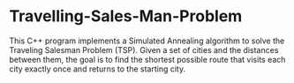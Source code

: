 # Travelling-Sales-Man-Problem
This C++ program implements a Simulated Annealing algorithm to solve the Traveling Salesman Problem (TSP). Given a set of cities and the distances between them, the goal is to find the shortest possible route that visits each city exactly once and returns to the starting city.
